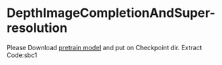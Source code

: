 # DepthImageCompletionAndSuper-resolution

Please Download [pretrain model](https://github.com/dokju15692002156/DepthImageCompletionAndSuper-resolution/edit/master/pytorch_version/DepthCompletion-eval/README.md) and put on Checkpoint dir.
Extract Code:sbc1
